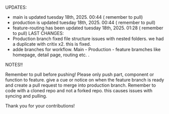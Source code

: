 UPDATES:

- main is updated tuesday 18th, 2025. 00:44 ( remember to pull)
- production is updated tuesday 18th, 2025. 00:44 ( remember to pull)
- feature-routing has been updated tuesday 18th, 2025. 01:28 ( remember to pull)
LAST CHANGES:
 - Production branch fixed file structure issues with nested folders. we had a duplicate with critix x2. this is fixed.
 - adde branches for workflow. Main - Production - feature bramches like homepage, detail page, routing etc.
.

NOTES!!

Remember to pull before pushing!
Please only push part, component or function to feature. give a cue or notice on when the feature branch is ready and create a
pull request to merge into production branch.
Remember to code with a cloned repo and not a forked repo. this causes issues with syncing and pulling.

Thank you for your contributions!
